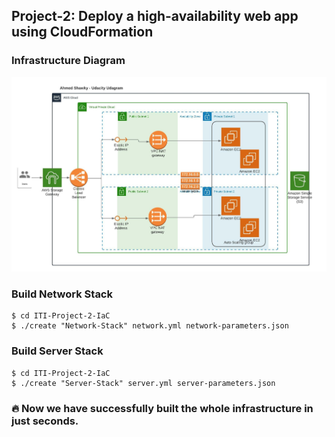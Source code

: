 ## Project-2: Deploy a high-availability web app using CloudFormation

### Infrastructure Diagram
![the design of the Infrastructure.](https://github.com/AhmedMattar21/ITI-Project-2-IaC/blob/master/aws-project-2-diagram.jpeg)  


### Build Network Stack
```
$ cd ITI-Project-2-IaC
$ ./create "Network-Stack" network.yml network-parameters.json
```


### Build Server Stack
```
$ cd ITI-Project-2-IaC
$ ./create "Server-Stack" server.yml server-parameters.json
```

### 🔥 Now we have successfully built the whole infrastructure in just seconds.
